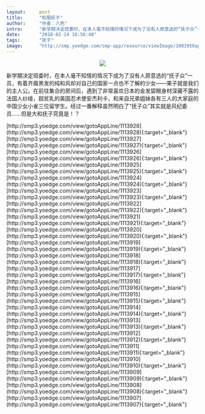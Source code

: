 ```yaml
---
layout:     post
title:      "和服抚子"
author:     "作者：八色"
intro:      "新学期决定班委时，在本人毫不知情的情况下成为了没有人原意选的“抚子众”一员，有着齐眉黑发的纯和风却对自己的国家一点也不了解的少女——果子就是我们的主人公。在前往集合的房间后，遇到了非常喜欢日本的金发碧眼身材深藏不露的法国人纱绫，超贫乳的美国忍术使安杰利卡，和来自兄弟姐妹各有三人的大家庭的中国少女小雀三位留学生。经过一番解释虽然明白了“抚子众”其实就是风纪委员……但是大和抚子究竟是！？"
date:       "2018-02-14 16:56:48"
tags:       "抚子"
image:      "http://smp.yoedge.com/smp-app/resource/viewImage/1003950appline.png"
---
```

<div style="text-align: center">
<p><img src="http://smp.yoedge.com/smp-app/resource/viewImage/1003950appline.png"/></p>
</div>
<p class="post-meta">
<span>新学期决定班委时，在本人毫不知情的情况下成为了没有人原意选的“抚子众”一员，有着齐眉黑发的纯和风却对自己的国家一点也不了解的少女——果子就是我们的主人公。在前往集合的房间后，遇到了非常喜欢日本的金发碧眼身材深藏不露的法国人纱绫，超贫乳的美国忍术使安杰利卡，和来自兄弟姐妹各有三人的大家庭的中国少女小雀三位留学生。经过一番解释虽然明白了“抚子众”其实就是风纪委员……但是大和抚子究竟是！？</span>
</p>
[http://smp3.yoedge.com/view/gotoAppLine/1113928](http://smp3.yoedge.com/view/gotoAppLine/1113928){:target="_blank"}
[http://smp3.yoedge.com/view/gotoAppLine/1113927](http://smp3.yoedge.com/view/gotoAppLine/1113927){:target="_blank"}
[http://smp3.yoedge.com/view/gotoAppLine/1113926](http://smp3.yoedge.com/view/gotoAppLine/1113926){:target="_blank"}
[http://smp3.yoedge.com/view/gotoAppLine/1113925](http://smp3.yoedge.com/view/gotoAppLine/1113925){:target="_blank"}
[http://smp3.yoedge.com/view/gotoAppLine/1113924](http://smp3.yoedge.com/view/gotoAppLine/1113924){:target="_blank"}
[http://smp3.yoedge.com/view/gotoAppLine/1113923](http://smp3.yoedge.com/view/gotoAppLine/1113923){:target="_blank"}
[http://smp3.yoedge.com/view/gotoAppLine/1113922](http://smp3.yoedge.com/view/gotoAppLine/1113922){:target="_blank"}
[http://smp3.yoedge.com/view/gotoAppLine/1113921](http://smp3.yoedge.com/view/gotoAppLine/1113921){:target="_blank"}
[http://smp3.yoedge.com/view/gotoAppLine/1113920](http://smp3.yoedge.com/view/gotoAppLine/1113920){:target="_blank"}
[http://smp3.yoedge.com/view/gotoAppLine/1113919](http://smp3.yoedge.com/view/gotoAppLine/1113919){:target="_blank"}
[http://smp3.yoedge.com/view/gotoAppLine/1113918](http://smp3.yoedge.com/view/gotoAppLine/1113918){:target="_blank"}
[http://smp3.yoedge.com/view/gotoAppLine/1113917](http://smp3.yoedge.com/view/gotoAppLine/1113917){:target="_blank"}
[http://smp3.yoedge.com/view/gotoAppLine/1113916](http://smp3.yoedge.com/view/gotoAppLine/1113916){:target="_blank"}
[http://smp3.yoedge.com/view/gotoAppLine/1113915](http://smp3.yoedge.com/view/gotoAppLine/1113915){:target="_blank"}
[http://smp3.yoedge.com/view/gotoAppLine/1113914](http://smp3.yoedge.com/view/gotoAppLine/1113914){:target="_blank"}
[http://smp3.yoedge.com/view/gotoAppLine/1113913](http://smp3.yoedge.com/view/gotoAppLine/1113913){:target="_blank"}
[http://smp3.yoedge.com/view/gotoAppLine/1113912](http://smp3.yoedge.com/view/gotoAppLine/1113912){:target="_blank"}
[http://smp3.yoedge.com/view/gotoAppLine/1113911](http://smp3.yoedge.com/view/gotoAppLine/1113911){:target="_blank"}
[http://smp3.yoedge.com/view/gotoAppLine/1113910](http://smp3.yoedge.com/view/gotoAppLine/1113910){:target="_blank"}
[http://smp3.yoedge.com/view/gotoAppLine/1113909](http://smp3.yoedge.com/view/gotoAppLine/1113909){:target="_blank"}
[http://smp3.yoedge.com/view/gotoAppLine/1113908](http://smp3.yoedge.com/view/gotoAppLine/1113908){:target="_blank"}
[http://smp3.yoedge.com/view/gotoAppLine/1113907](http://smp3.yoedge.com/view/gotoAppLine/1113907){:target="_blank"}


